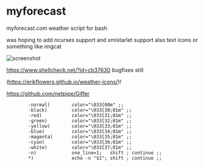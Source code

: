 # myforecast
myforecast.com weather script for bash

was hoping to add ncurses support and xmlstarlet support
also text icons or something like imgcat

![screenshot ](screenshot.png)

https://www.shellcheck.net/?id=cb37630 bugfixes still

(https://erikflowers.github.io/weather-icons/)!

https://github.com/netpipe/Giffer


			-normal)        color="\033[00m" ;;
			-black)         color="\033[30;01m" ;;
			-red)           color="\033[31;01m" ;;
			-green)         color="\033[32;01m" ;;
			-yellow)        color="\033[33;01m" ;;
			-blue)          color="\033[34;01m" ;;
			-magenta)       color="\033[35;01m" ;;
			-cyan)          color="\033[36;01m" ;;
			-white)         color="\033[37;01m" ;;
			-n)             one_line=1;   shift ; continue ;;
			*)              echo -n "$1"; shift ; continue ;;
